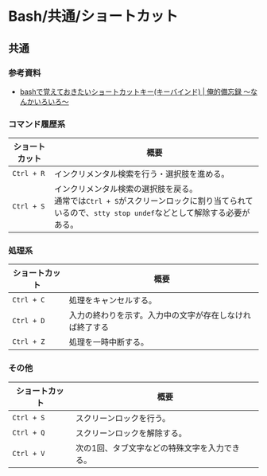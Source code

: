 # Bash/共通/ショートカット

## 共通

### 参考資料

- [bashで覚えておきたいショートカットキー(キーバインド) | 俺的備忘録 〜なんかいろいろ〜](https://orebibou.com/ja/home/201506/20150629_001/)

### コマンド履歴系

| ショートカット | 概要                                                         |
| -------------- | ------------------------------------------------------------ |
| `Ctrl + R`     | インクリメンタル検索を行う・選択肢を進める。                 |
| `Ctrl + S`     | インクリメンタル検索の選択肢を戻る。<br />通常では`Ctrl + S`がスクリーンロックに割り当てられているので、`stty stop undef`などとして解除する必要がある。 |

### 処理系

| ショートカット | 概要                                                     |
| -------------- | -------------------------------------------------------- |
| `Ctrl + C`     | 処理をキャンセルする。                                   |
| `Ctrl + D`     | 入力の終わりを示す。入力中の文字が存在しなければ終了する |
| `Ctrl + Z`     | 処理を一時中断する。                                     |

### その他

| ショートカット | 概要                                          |
| -------------- | --------------------------------------------- |
| `Ctrl + S`     | スクリーンロックを行う。                      |
| `Ctrl + Q`     | スクリーンロックを解除する。                  |
| `Ctrl + V`     | 次の1回、タブ文字などの特殊文字を入力できる。 |

